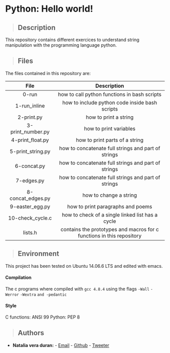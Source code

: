 # Python: Hello world!

>## Description
This repository contains different exercices to understand string manipulation with the programming language python.

>## Files
The files contained in this repository are:

|File|Description|
|:-:|:-:|
|0-run|how to call python functions in bash scripts|
|1-run_inline|how to include python code inside bash scripts|
|2-print.py|how to print a string|
|3-print_number.py|how to print variables|
|4-print_float.py|how to print parts of a string|
|5-print_string.py|how to concatenate full strings and part of strings|
|6-concat.py|how to concatenate full strings and part of strings|
|7-edges.py|how to concatenate full strings and part of strings|
|8-concat_edges.py|how to change a string|
|9-easter_egg.py|how to print paragraphs and poems|
|10-check_cycle.c|how to check of a single linked list has a cycle|
|lists.h|contains the prototypes and macros for c functions in this repository|

>## Environment
This project has been tested on Ubuntu 14.06.6 LTS and edited with emacs.
#### Compilation 
The c programs where compiled with `gcc 4.8.4` using the flags `-Wall`  `-Werror`  `-Wextra`  `and -pedantic`

#### Style
C functions: ANSI 99
Python: PEP 8

>## Authors
* **Natalia vera duran:** - [Email](naveduran@gmail.com) - [Github](https://github.com/Naveduran/holbertonschool-higher_level_programming) - [Tweeter](https://twitter.com/NaVeDuran1)
